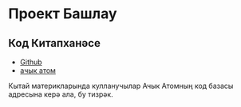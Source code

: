 # Проект Башлау

## Код Китапханәсе

* [Github](https://github.com/3TiSite)
* [ачык атом](https://atomgit.com/orgs/3ti)

Кытай материкларында кулланучылар Ачык Атомның код базасы адресына керә ала, бу тизрәк.
